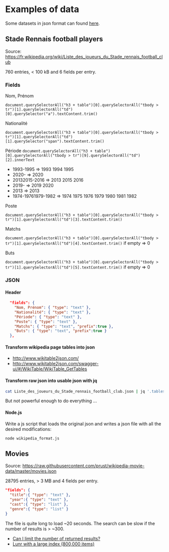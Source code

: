# Examples of data

Some datasets in json format can found [here](https://github.com/jdorfman/Awesome-JSON-Datasets).

## Stade Rennais football players

Source: <https://fr.wikipedia.org/wiki/Liste_des_joueurs_du_Stade_rennais_football_club>

760 entries, < 100 kB and 6 fields per entry.

### Fields

Nom, Prénom

`document.querySelectorAll("h3 + table")[0].querySelectorAll("tbody > tr")[1].querySelectorAll("td")[0].querySelector("a").textContent.trim()`

Nationalité

`document.querySelectorAll("h3 + table")[0].querySelectorAll("tbody > tr")[1].querySelectorAll("td")[1].querySelector("span").textContent.trim()`

Période
`document.querySelectorAll("h3 + table")[0].querySelectorAll("tbody > tr")[9].querySelectorAll("td")[2].innerText`

- 1993-1995 => 1993 1994 1995
- 2020- => 2020
- 20132015-2016 => 2013 2015 2016
- 2019- => 2019 2020
- 2013 => 2013
- 1974-19761979-1982 => 1974 1975 1976 1979 1980 1981 1982

Poste

`document.querySelectorAll("h3 + table")[0].querySelectorAll("tbody > tr")[1].querySelectorAll("td")[3].textContent.trim()`

Matchs

`document.querySelectorAll("h3 + table")[0].querySelectorAll("tbody > tr")[1].querySelectorAll("td")[4].textContent.trim()`
if empty => 0

Buts

`document.querySelectorAll("h3 + table")[0].querySelectorAll("tbody > tr")[1].querySelectorAll("td")[5].textContent.trim()`
if empty => 0

### JSON

#### Header

```json
  "fields": {
    "Nom, Prénom": { "type": "text" },
    "Nationalité": { "type": "text" },
    "Période": { "type": "text" },
    "Poste": { "type": "text" },
    "Matchs": { "type": "text", "prefix":true },
    "Buts": { "type": "text", "prefix":true }
  },
```

#### Transform wikipedia page tables into json

- <http://www.wikitable2json.com/>
- <http://www.wikitable2json.com/swagger-ui/#/WikiTable/WikiTable_GetTables>

#### Transform raw json into usable json with jq

```bash
cat Liste_des_joueurs_du_Stade_rennais_football_club.json | jq '.tables[].rows[].columns' | jq '[inputs]' | jq 'map(select(."1" != "Nationalité"))' | jq  '.[] | {"Nom, Prénom": ."0", "Nationalité":."1", "Période":."2", "Poste":."3", "Matchs":(if ."4" != "" then ."4" else null end), "Buts":(if ."5" != "" then ."5" else null end) }' | jq -n '[inputs]' | jq -n '.documents |= inputs' > rennes_players.json
```

But not powerful enough to do everything ...

#### Node.js

Write a js script that loads the original json and writes a json file with all the desired modifications:

`node wikipedia_format.js`

## Movies

Source: <https://raw.githubusercontent.com/prust/wikipedia-movie-data/master/movies.json>

28795 entries, > 3 MB and 4 fields per entry.

```json
"fields": {
  "title":{ "type": "text" },
  "year":{ "type": "text" },
  "cast":{ "type": "list" },
  "genre":{ "type": "list" }
}
```

The file is quite long to load ~20 seconds. The search can be slow if the number of results is > ~300.

- [Can I limit the number of returned results?](https://github.com/olivernn/lunr.js/issues/135)
- [Lunr with a large index (800,000 items)](https://github.com/olivernn/lunr.js/issues/222)

